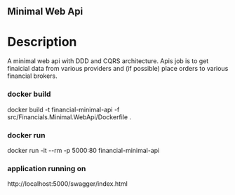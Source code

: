 ## Minimal Web Api 

# Description
A minimal web api with DDD and CQRS architecture. Apis job is to get finaicial data from various providers and (if possible) place orders to various financial brokers.

### docker build
docker build -t financial-minimal-api  -f src/Financials.Minimal.WebApi/Dockerfile .

### docker run
docker run -it --rm -p 5000:80 financial-minimal-api

### application running on
http://localhost:5000/swagger/index.html